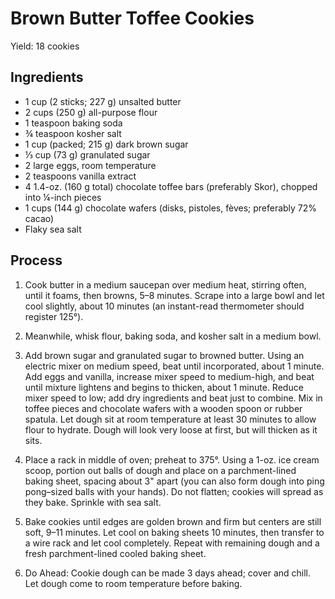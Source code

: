 # Brown Butter Toffee Cookies
Yield: 18 cookies

## Ingredients
- 1 cup (2 sticks; 227 g) unsalted butter
- 2 cups (250 g) all-purpose flour
- 1 teaspoon baking soda
- ¾ teaspoon kosher salt
- 1 cup (packed; 215 g) dark brown sugar
- ⅓ cup (73 g) granulated sugar
- 2 large eggs, room temperature
- 2 teaspoons vanilla extract
- 4 1.4-oz. (160 g total) chocolate toffee bars (preferably Skor), chopped into ¼-inch pieces
- 1 cups (144 g) chocolate wafers (disks, pistoles, fèves; preferably 72% cacao)
- Flaky sea salt

## Process
1. Cook butter in a medium saucepan over medium heat, stirring often, until it foams, then browns, 5–8 minutes. Scrape into a large bowl and let cool slightly, about 10 minutes (an instant-read thermometer should register 125°).

2. Meanwhile, whisk flour, baking soda, and kosher salt in a medium bowl.

3. Add brown sugar and granulated sugar to browned butter. Using an electric mixer on medium speed, beat until incorporated, about 1 minute. Add eggs and vanilla, increase mixer speed to medium-high, and beat until mixture lightens and begins to thicken, about 1 minute. Reduce mixer speed to low; add dry ingredients and beat just to combine. Mix in toffee pieces and chocolate wafers with a wooden spoon or rubber spatula. Let dough sit at room temperature at least 30 minutes to allow flour to hydrate. Dough will look very loose at first, but will thicken as it sits.

4. Place a rack in middle of oven; preheat to 375°. Using a 1-oz. ice cream scoop, portion out balls of dough and place on a parchment-lined baking sheet, spacing about 3" apart (you can also form dough into ping pong–sized balls with your hands). Do not flatten; cookies will spread as they bake. Sprinkle with sea salt.

5. Bake cookies until edges are golden brown and firm but centers are still soft, 9–11 minutes. Let cool on baking sheets 10 minutes, then transfer to a wire rack and let cool completely. Repeat with remaining dough and a fresh parchment-lined cooled baking sheet.

6. Do Ahead: Cookie dough can be made 3 days ahead; cover and chill. Let dough come to room temperature before baking.